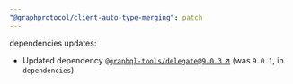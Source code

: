 ```yaml
---
"@graphprotocol/client-auto-type-merging": patch
---
```


dependencies updates: 

- Updated dependency [`@graphql-tools/delegate@9.0.3` ↗︎](https://www.npmjs.com/package/@graphql-tools/delegate/v/9.0.3) (was `9.0.1`, in `dependencies`)
